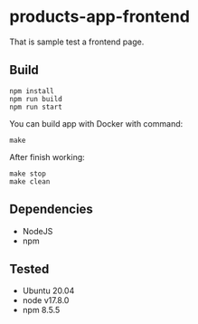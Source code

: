 # products-app-frontend
That is sample test a frontend page.

## Build
    npm install
    npm run build
    npm run start

You can build app with Docker with command:

    make

After finish working:

    make stop
    make clean

## Dependencies
* NodeJS
* npm

## Tested
* Ubuntu 20.04
* node v17.8.0
* npm 8.5.5
